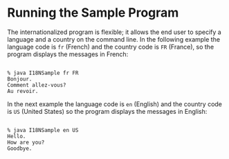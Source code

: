 
# Running the Sample Program

The internationalized program is flexible; it allows the end user to specify a language and a country on the command line. In the following example the language code is `fr` (French) and the country code is `FR` (France), so the program displays the messages in French:

```

% java I18NSample fr FR
Bonjour.
Comment allez-vous?
Au revoir.

```

In the next example the language code is `en` (English) and the country code is `US` (United States) so the program displays the messages in English:

```

% java I18NSample en US
Hello.
How are you?
Goodbye.

```
